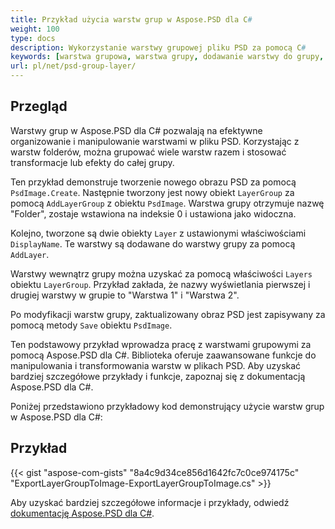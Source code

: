 ```yaml
---
title: Przykład użycia warstw grup w Aspose.PSD dla C#
weight: 100
type: docs
description: Wykorzystanie warstwy grupowej pliku PSD za pomocą C#
keywords: [warstwa grupowa, warstwa grupy, dodawanie warstwy do grupy, api PSD, C#, csharp, przykład kodu]
url: pl/net/psd-group-layer/
---
```


## Przegląd

Warstwy grup w Aspose.PSD dla C# pozwalają na efektywne organizowanie i manipulowanie warstwami w pliku PSD. Korzystając z warstw folderów, można grupować wiele warstw razem i stosować transformacje lub efekty do całej grupy.

Ten przykład demonstruje tworzenie nowego obrazu PSD za pomocą `PsdImage.Create`. Następnie tworzony jest nowy obiekt `LayerGroup` za pomocą `AddLayerGroup` z obiektu `PsdImage`. Warstwa grupy otrzymuje nazwę "Folder", zostaje wstawiona na indeksie 0 i ustawiona jako widoczna.

Kolejno, tworzone są dwie obiekty `Layer` z ustawionymi właściwościami `DisplayName`. Te warstwy są dodawane do warstwy grupy za pomocą `AddLayer`.

Warstwy wewnątrz grupy można uzyskać za pomocą właściwości `Layers` obiektu `LayerGroup`. Przykład zakłada, że nazwy wyświetlania pierwszej i drugiej warstwy w grupie to "Warstwa 1" i "Warstwa 2".

Po modyfikacji warstw grupy, zaktualizowany obraz PSD jest zapisywany za pomocą metody `Save` obiektu `PsdImage`.

Ten podstawowy przykład wprowadza pracę z warstwami grupowymi za pomocą Aspose.PSD dla C#. Biblioteka oferuje zaawansowane funkcje do manipulowania i transformowania warstw w plikach PSD. Aby uzyskać bardziej szczegółowe przykłady i funkcje, zapoznaj się z dokumentacją Aspose.PSD dla C#.

Poniżej przedstawiono przykładowy kod demonstrujący użycie warstw grup w Aspose.PSD dla C#:

## Przykład

{{< gist "aspose-com-gists" "8a4c9d34ce856d1642fc7c0ce974175c" "ExportLayerGroupToImage-ExportLayerGroupToImage.cs" >}}

Aby uzyskać bardziej szczegółowe informacje i przykłady, odwiedź [dokumentację Aspose.PSD dla C#](https://docs.aspose.com/psd/net/).
